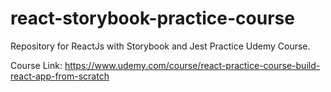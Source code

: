 # react-storybook-practice-course
Repository for ReactJs with Storybook and Jest Practice Udemy Course.  

Course Link: https://www.udemy.com/course/react-practice-course-build-react-app-from-scratch
